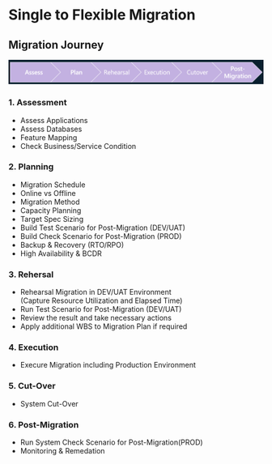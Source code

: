 # Single to Flexible Migration

## Migration Journey

![Migration Journey](./img/04_01_Migration_Journey.png)

### 1. Assessment

- Assess Applications
- Assess Databases
- Feature Mapping
- Check Business/Service Condition

### 2. Planning

- Migration Schedule
- Online vs Offline
- Migration Method
- Capacity Planning
- Target Spec Sizing
- Build Test Scenario for Post-Migration (DEV/UAT)
- Build Check Scenario for Post-Migration (PROD)
- Backup & Recovery (RTO/RPO)
- High Availability & BCDR

### 3. Rehersal

- Rehearsal Migration in DEV/UAT Environment </br>
  (Capture Resource Utilization and Elapsed Time)
- Run Test Scenario for Post-Migration (DEV/UAT)
- Review the result and take necessary actions
- Apply additional WBS to Migration Plan if required

### 4. Execution

- Execure Migration including Production Environment

### 5. Cut-Over

- System Cut-Over

### 6. Post-Migration

- Run System Check Scenario for Post-Migration(PROD)
- Monitoring & Remedation
